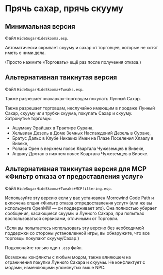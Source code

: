 Прячь сахар, прячь скууму
=========================

Минимальная версия
------------------

Файл `HideSugarHideSkooma.esp`.

Автоматически скрывает скууму и сахар от торговцев, которые не хотят иметь с ними дела.

(Просто нажмите «Торговать» ещё раз после получения отказа.)

Альтернативная твикнутая версия
-------------------------------

Файл `HideSugarHideSkooma+Tweaks.esp`.

Также разрешает знахарках-торговцам покупать Лунный Сахар.

Также разрешает торговцам, неслучайно имеющим в продаже Лунный Сахар, скууму или трубки скуума, покупать Сахар и скууму. Затронутые торговцы:
- Ашуману Эрайшах в Трактире Сурана,
- Хельвиан Дезель в Доме Земных Наслаждений Дезель в Суране,
- Братус Дальс в Клубе Никаких Имен на Плазе Поселения Хлаалу в Вивеке,
- Роласа Орен в верхнем поясе Квартала Чужеземцев в Вивеке,
- Андилу Дротан в нижнем поясе Квартала Чужеземцев в Вивеке.

Альтернативная твикнутая версия для MCP «Фильтр отказа от предоставления услуг»
-------------------------------------------------------------------------------

Файл `HideSugarHideSkooma+Tweaks+MCPfiltering.esp`.

Используйте эту версию если у вас установлен Morrowind Code Path и включена опция «Фильтр отказа отпредоставления услуг» (или же вы используете OpenMW — он поддерживает это). Она полностью убирает сообщения, касающиеся скуумы и Лунного Сахара, при попытках воспользоваться сервисами, отличными от Торговли.

(Если вы попытаетесь использовать эту версию без необходимой поддержки со стороны установленной игры, вы обнаружите, что все торговцы покупают скууму/Сахар.)

Подключайте только один `.esp` файл.

Возможны конфликты с любым модом, также влияюшем на ограничения покупки Лунного Сахара и скуумы. Не конфликтует с модами, изменяющими упомянутых выше NPC.
